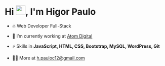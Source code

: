 <h1 align="left">Hi <img src="https://raw.githubusercontent.com/kaueMarques/kaueMarques/master/hi.gif" height="30px">, I'm Higor Paulo</h1>

- 🔥 Web Developer Full-Stack

- 🔭 I’m currently working at [Atom Digital](https://github.com/AtomDigital)

- ⚡ Skills in **JavaScript, HTML, CSS, Bootstrap, MySQL, WordPress, Git**

- 👨‍💻 More at [h.pauloc12@gmail.com](https://h.pauloc12@gmail.com)


<!--
**HigorPauulo/HigorPauulo** is a ✨ _special_ ✨ repository because its `README.md` (this file) appears on your GitHub profile.

Here are some ideas to get you started:

- 🔭 I’m currently working on ...
- 🌱 I’m currently learning ...
- 👯 I’m looking to collaborate on ...
- 🤔 I’m looking for help with ...
- 💬 Ask me about ...
- 📫 How to reach me: ...
- 😄 Pronouns: ...
- ⚡ Fun fact: ...
-->
